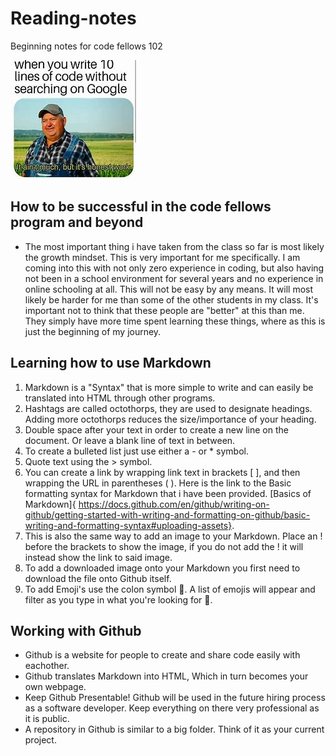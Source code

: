 # Reading-notes
Beginning notes for code fellows 102

![](Codingmeme.jfif) 

## How to be successful in the code fellows program and beyond

* The most important thing i have taken from the class so far is most likely the growth mindset. This is very important for me specifically. I am coming into this with not only zero experience in coding, but also having not been in a school environment for several years and no experience in online schooling at all. This will not be easy by any means. It will most likely be harder for me than some of the other students in my class. It's important not to think that these people are "better" at this than me. They simply have more time spent learning these things, where as this is just the beginning of my journey. 

## Learning how to use Markdown

1. Markdown is a "Syntax" that is more simple to write and can easily be translated into HTML through other programs.  
2. Hashtags are called octothorps, they are used to designate headings. Adding more octothorps reduces the size/importance of your heading.   
4. Double space after your text in order to create a new line on the document. Or leave a blank line of text in between.   
5. To create a bulleted list just use either a - or * symbol.    
6. Quote text using the > symbol.  
7. You can create a link by wrapping link text in brackets [ ], and then wrapping the URL in parentheses ( ). Here is the link to the Basic formatting syntax for Markdown that i have been provided. [Basics of Markdown]{ https://docs.github.com/en/github/writing-on-github/getting-started-with-writing-and-formatting-on-github/basic-writing-and-formatting-syntax#uploading-assets}.  
8. This is also the same way to add an image to your Markdown. Place an ! before the brackets to show the image, if you do not add the ! it will instead show the link to said image.  
9. To add a downloaded image onto your Markdown you first need to download the file onto Github itself.  
10. To add Emoji's use the colon symbol 👊. A list of emojis will appear and filter as you type in what you're looking for 🍌.  

## Working with Github

- Github is a website for people to create and share code easily with eachother.  
- Github translates Markdown into HTML, Which in turn becomes your own webpage.  
- Keep Github Presentable! Github will be used in the future hiring process as a software developer. Keep everything on there very professional as it is public.  
- A repository in Github is similar to a big folder. Think of it as your current project.  



